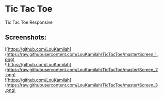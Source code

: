 # Tic Tac Toe

Tic Tac Toe Responsive

## Screenshots:


![https://github.com/LouKamilah](https://raw.githubusercontent.com/LouKamilah/TicTacToe/master/Screen_1.png)
<br>
![https://github.com/LouKamilah](https://raw.githubusercontent.com/LouKamilah/TicTacToe/master/Screen_2.png)
<br>
![https://github.com/LouKamilah](https://raw.githubusercontent.com/LouKamilah/TicTacToe/master/Screen_3.png)
